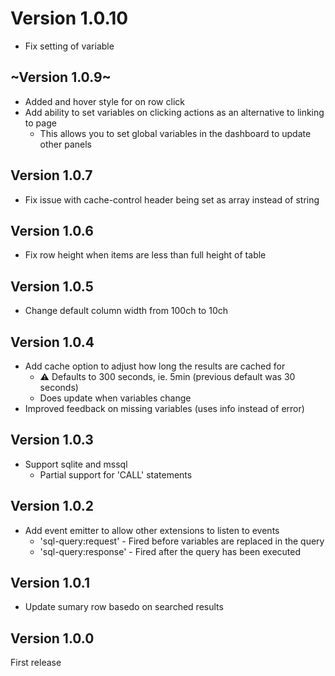 # Version 1.0.10

- Fix setting of variable

## ~Version 1.0.9~

- Added and hover style for on row click
- Add ability to set variables on clicking actions as an alternative to linking to page
	- This allows you to set global variables in the dashboard to update other panels

## Version 1.0.7

- Fix issue with cache-control header being set as array instead of string

## Version 1.0.6

- Fix row height when items are less than full height of table

## Version 1.0.5

- Change default column width from 100ch to 10ch

## Version 1.0.4

- Add cache option to adjust how long the results are cached for 
	-	⚠️ Defaults to 300 seconds, ie. 5min (previous default was 30 seconds)
	- Does update when variables change
- Improved feedback on missing variables (uses info instead of error)

## Version 1.0.3

- Support sqlite and mssql
	- Partial support for 'CALL' statements

## Version 1.0.2

- Add event emitter to allow other extensions to listen to events
	- 'sql-query:request' - Fired before variables are replaced in the query
	- 'sql-query:response' - Fired after the query has been executed

## Version 1.0.1

- Update sumary row basedo on searched results

## Version 1.0.0

First release